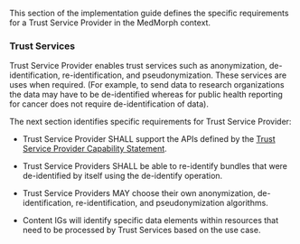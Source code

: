 This section of the implementation guide defines the specific requirements for a Trust Service Provider in the MedMorph context.

### Trust Services

Trust Service Provider enables trust services such as anonymization, de-identification, re-identification, and pseudonymization. These services are uses when required. (For example, to send data to research organizations the data may have to be de-identified whereas for public health reporting for cancer does not require de-identification of data).

The next section identifies specific requirements for Trust Service Provider:

* Trust Service Provider SHALL support the APIs defined by the [Trust Service Provider Capability Statement](CapabilityStatement-medmorph-trust-service-provider.html).

* Trust Service Providers SHALL be able to re-identify bundles that were de-identified by itself using the de-identify operation.

* Trust Service Providers MAY choose their own anonymization, de-identification, re-identification, and pseudonymization algorithms.

* Content IGs will identify specific data elements within resources that need to be processed by Trust Services based on the use case.


